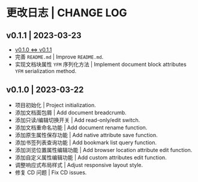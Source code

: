 # 更改日志 | CHANGE LOG

## v0.1.1 | 2023-03-23

- [v0.1.0 <=> v0.1.1](https://github.com/Zuoqiu-Yingyi/widget-metadata/compare/v0.1.0...v0.1.1)
- 完善 `README.md` | Improve `README.md`.
- 实现文档块属性 `YFM` 序列化方法 | Implement document block attributes `YFM` serialization method.

## v0.1.0 | 2023-03-22

- 项目初始化 | Project initialization.
- 添加文档面包屑 | Add document breadcrumb.
- 添加只读/编辑切换开关 | Add read-only/edit switch.
- 添加文档重命名功能 | Add document rename function.
- 添加原生属性保存功能 | Add native attribute save function.
- 添加书签列表查询功能 | Add bookmark list query function.
- 添加浏览位置属性编辑功能 | Add browser location attribute edit function.
- 添加自定义属性编辑功能 | Add custom attributes edit function.
- 调整响应式布局样式 | Adjust responsive layout style.
- 修复 CD 问题 | Fix CD issues.

